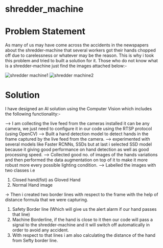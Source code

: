 # shredder_machine

# Problem Statement

As many of us may have come across the accidents in the newspapers about the shredder-machine that several workers got their hands chopped off due to carelessness or whatever may be the reason. This is why i took this problem and tried to built a solution for it. Those who do not know what is a shredder-machine just find the images attached below:-

![shredder machine1](https://user-images.githubusercontent.com/53949585/209928577-1744208b-d6d8-4350-ab86-bdf8d6513fc8.jpg) 
![shredder machine2](https://user-images.githubusercontent.com/53949585/209928602-bbc72730-822f-4b5f-b623-2afd4811b01c.jpg)

# Solution
I have designed an AI solution using the Computer Vision which includes the following functionality:-

 --> I am collecting the live feed from the cameras installed it can be any camera, we just need to configure it in our code using the RTSP protocol (using OpenCV)
--> Built a hand detection model to detect hands in the frame captured by the live feed from the camera.
--> experimented with several models like Faster RCNNs, SSDs but at last i selected SSD model because it giving good performance on hand detection as well as good processing speed.
--> Collected good no. of images of the hands variations and then performed the data augmentation on top of it to make it more robust more every possible lighting condition. --> Labelled the images with two classes i.e

1. Closed hand(fist) as Gloved Hand
2. Normal Hand image

-> Then i created two border lines with respect to the frame with the help of distance formula that we were capturing.

1. Safety Border line (Which will give us the alert alarm if our hand passes that line)
2. Machine Borderline, if the hand is close to it then our code will pass a signal to the shredder-machine and it will switch off automatically in order to avoid any accident.
3. With respect to that lines i am also calculating the distance of the hand from Sefty border line.

